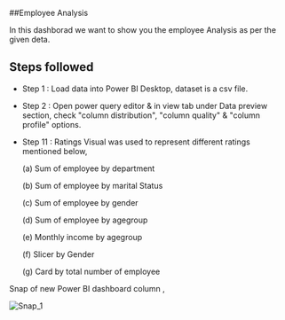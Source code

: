 
##Employee Analysis

In this dashborad we want to show you the employee Analysis as per the  given deta.


## Steps followed 

- Step 1 : Load data into Power BI Desktop, dataset is a csv file.
- Step 2 : Open power query editor & in view tab under Data preview section, check "column distribution", "column quality" & "column profile" options.
- Step 11 : Ratings Visual was used to represent different ratings mentioned below,

  (a) Sum of employee by department

  (b) Sum of employee by marital Status

  (c) Sum of employee by gender
  
  (d) Sum of employee by agegroup
  
  (e) Monthly income by agegroup
  
  (f) Slicer by Gender

  (g) Card by total number of employee
        
Snap of new Power BI dashboard column ,

![Snap_1](https://github.com/01-Vishal/Employee-Analysis/assets/142687548/1a704d63-8d8c-4bb5-9139-41eb7dcbf4c4)
